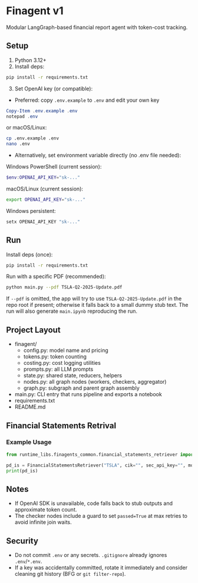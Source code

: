 # Finagent v1

Modular LangGraph-based financial report agent with token-cost tracking.

## Setup

1. Python 3.12+
2. Install deps:

```bash
pip install -r requirements.txt
```

3. Set OpenAI key (or compatible):

- Preferred: copy `.env.example` to `.env` and edit your own key

```powershell
Copy-Item .env.example .env
notepad .env
```

or macOS/Linux:

```bash
cp .env.example .env
nano .env
```

- Alternatively, set environment variable directly (no .env file needed):

Windows PowerShell (current session):

```powershell
$env:OPENAI_API_KEY="sk-..."
```

macOS/Linux (current session):

```bash
export OPENAI_API_KEY="sk-..."
```

Windows persistent:

```powershell
setx OPENAI_API_KEY "sk-..."
```

## Run

Install deps (once):

```bash
pip install -r requirements.txt
```

Run with a specific PDF (recommended):

```bash
python main.py --pdf TSLA-Q2-2025-Update.pdf
```

If `--pdf` is omitted, the app will try to use `TSLA-Q2-2025-Update.pdf` in the repo root if present; otherwise it falls back to a small dummy stub text. The run will also generate `main.ipynb` reproducing the run.

## Project Layout

- finagent/
  - config.py: model name and pricing
  - tokens.py: token counting
  - costing.py: cost logging utilities
  - prompts.py: all LLM prompts
  - state.py: shared state, reducers, helpers
  - nodes.py: all graph nodes (workers, checkers, aggregator)
  - graph.py: subgraph and parent graph assembly
- main.py: CLI entry that runs pipeline and exports a notebook
- requirements.txt
- README.md

## Financial Statements Retrival

### Example Usage
```python
from runtime_libs.finagents_common.financial_statements_retriever import FinancialStatementsRetriever

pd_is = FinancialStatementsRetriever("TSLA", cik="", sec_api_key="", mode="offline").fetch("20250630", "IS")
print(pd_is)
```

## Notes

- If OpenAI SDK is unavailable, code falls back to stub outputs and approximate token count.
- The checker nodes include a guard to set `passed=True` at max retries to avoid infinite join waits.

## Security

- Do not commit `.env` or any secrets. `.gitignore` already ignores `.env`/`*.env`.
- If a key was accidentally committed, rotate it immediately and consider cleaning git history (BFG or `git filter-repo`).

